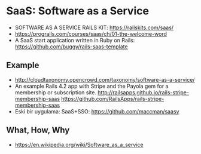 # SaaS: Software as a Service

- SOFTWARE AS A SERVICE RAILS KIT: <https://railskits.com/saas/>
- https://prograils.com/courses/saas/ch/01-the-welcome-word
- A SaaS start application written in Ruby on Rails: <https://github.com/buggy/rails-saas-template>

## Example

- http://cloudtaxonomy.opencrowd.com/taxonomy/software-as-a-service/
- An example Rails 4.2 app with Stripe and the Payola gem for a membership or subscription site. http://railsapps.github.io/rails-stripe-membership-saas https://github.com/RailsApps/rails-stripe-membership-saas
- Eski bir uygulama: SaaS+SSO: https://github.com/maccman/saasy

## What, How, Why

- https://en.wikipedia.org/wiki/Software_as_a_service
